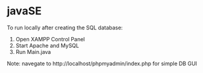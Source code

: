 ﻿# javaSE
To run locally after creating the SQL database: 

1) Open XAMPP Control Panel
2) Start Apache and MySQL
3) Run Main.java

Note: navegate to http://localhost/phpmyadmin/index.php for simple DB GUI 
